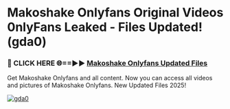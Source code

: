 # Makoshake Onlyfans Original Videos 0nlyFans Leaked - Files Updated! (gda0)

<h3>🔴 CLICK HERE 🌐==►► <a href="https://tinyurl.com/ms9xzufz" rel="nofollow">Makoshake Onlyfans Updated Files</a></h3>

Get Makoshake Onlyfans and all content. Now you can access all videos and pictures of Makoshake Onlyfans. New Updated Files 2025!

[![gda0](https://i.imgur.com/ppqm5kG.gif)](https://tinyurl.com/ms9xzufz)
